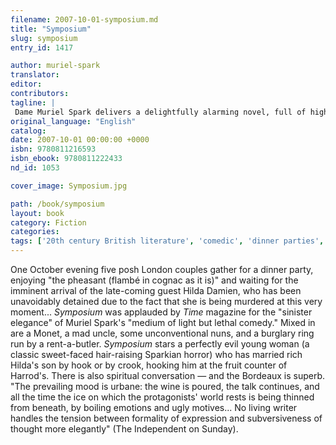 ```yaml
---
filename: 2007-10-01-symposium.md
title: "Symposium"
slug: symposium
entry_id: 1417

author: muriel-spark
translator: 
editor: 
contributors: 
tagline: |
 Dame Muriel Spark delivers a delightfully alarming novel, full of high society and low cunning
original_language: "English"
catalog: 
date: 2007-10-01 00:00:00 +0000 
isbn: 9780811216593
isbn_ebook: 9780811222433
nd_id: 1053

cover_image: Symposium.jpg

path: /book/symposium
layout: book
category: Fiction
categories: 
tags: ['20th century British literature', 'comedic', 'dinner parties', 'English', 'Great Britain', 'mystery novel', 'Scotland']
---
```

One October evening five posh London couples gather for a dinner party, enjoying "the pheasant (flambé in cognac as it is)" and waiting for the imminent arrival of the late-coming guest Hilda Damien, who has been unavoidably detained due to the fact that she is being murdered at this very moment... *Symposium* was applauded by *Time* magazine for the "sinister elegance" of Muriel Spark's "medium of light but lethal comedy." Mixed in are a Monet, a mad uncle, some unconventional nuns, and a burglary ring run by a rent-a-butler. *Symposium* stars a perfectly evil young woman (a classic sweet-faced hair-raising Sparkian horror) who has married rich Hilda's son by hook or by crook, hooking him at the fruit counter of Harrod's. There is also spiritual conversation — and the Bordeaux is superb. "The prevailing mood is urbane: the wine is poured, the talk continues, and all the time the ice on which the protagonists' world rests is being thinned from beneath, by boiling emotions and ugly motives... No living writer handles the tension between formality of expression and subversiveness of thought more elegantly" (The Independent on Sunday).





